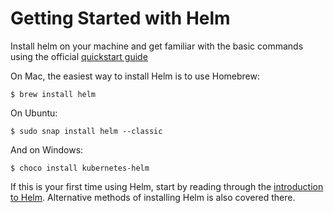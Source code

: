 # Getting Started with Helm

Install helm on your machine and get familiar with the basic commands using the official [quickstart guide](https://docs.helm.sh/using_helm/#quickstart)

On Mac, the easiest way to install Helm is to use Homebrew:

```console
$ brew install helm
```

On Ubuntu:

```console
$ sudo snap install helm --classic
```

And on Windows:

```console
$ choco install kubernetes-helm
```

If this is your first time using Helm, start by reading through the [introduction to Helm](https://docs.helm.sh). Alternative methods of installing Helm is also covered there.
